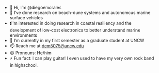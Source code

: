 - 👋 Hi, I’m @diegoemorales
- 👀 I’ve done research on beach-dune systems and autonomous marine surface vehicles
- ❗️I'm interested in doing research in coastal resiliency and the development of low-cost electronics to better understand marine environments
- 🌱 I’m currently in my first semester as a graduate student at UNCW
- 📫 Reach me at dem5075@uncw.edu
- 😄 Pronouns: He/him
- ⚡ Fun fact: I can play guitar! I even used to have my very own rock band in highschool. 
<!---
diegoemorales/diegoemorales is a ✨ special ✨ repository because its `README.md` (this file) appears on your GitHub profile.
You can click the Preview link to take a look at your changes.
--->

